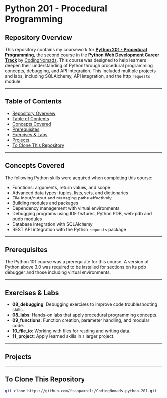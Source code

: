 # Python 201 - Procedural Programming

## Repository Overview
This repository contains my coursework for **[Python 201 - Procedural Programming](https://codingnomads.com/course/python-programming-201)**, the second course in the **[Python Web Development Career Track](https://codingnomads.com/career-track/python-web-development-learn-python-bootcamp)** by [CodingNomads](https://codingnomads.com/). This course was designed to help learners deepen their understanding of Python through procedural programming concepts, debugging, and API integration. This included multiple projects and labs, including SQLAlchemy, API integration, and the http `requests` module. 

---

## Table of Contents
- [Repository Overview](#repository-overview)
- [Table of Contents](#table-of-contents)
- [Concepts Covered](#concepts-covered)
- [Prerequisites](#prerequisites)
- [Exercises & Labs](#exercises--labs)
- [Projects](#projects)
- [To Clone This Repository](#to-clone-this-repository)
  
---

## Concepts Covered 
The following Python skills were acquired when completing this course:
- Functions: arguments, return values, and scope 
- Advanced data types: tuples, lists, sets, and dictionaries
- File input/output and managing paths effectively
- Building modules and packages 
- Dependency management with virtual environments 
- Debugging programs using IDE features, Python PDB, web-pdb and pudb modules  
- Database integration with SQLAlchemy
- REST API integration with the Python `requests` package 

---

## Prerequisites
The Python 101 course was a prerequisite for this course. A version of Python above 3.0 was required to be installed for sections on its pdb debugger and those including virtual environments. 

---

## Exercises & Labs
- **08_debugging**: Debugging exercises to improve code troubleshooting skills.
- **08_labs**: Hands-on labs that apply procedural programming concepts.
- **09_functions**: Function creation, parameter handling, and modular code.
- **10_file_io**: Working with files for reading and writing data.
- **11_project**: Apply learned skills in a larger project.

---

## Projects

---

## To Clone This Repository
```bash
git clone https://github.com/franpanteli/CodingNomads-python-201.git
